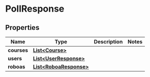 

# PollResponse


## Properties

| Name | Type | Description | Notes |
|------------ | ------------- | ------------- | -------------|
|**courses** | [**List&lt;Course&gt;**](Course.md) |  |  |
|**users** | [**List&lt;UserResponse&gt;**](UserResponse.md) |  |  |
|**roboas** | [**List&lt;RoboaResponse&gt;**](RoboaResponse.md) |  |  |



